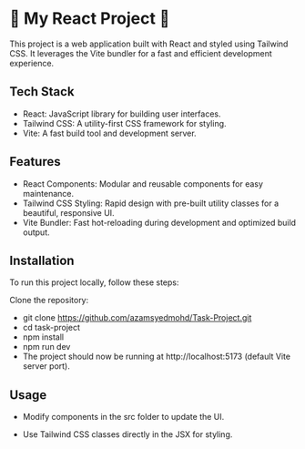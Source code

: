 # 🧡 My React Project 🚀
This project is a web application built with React and styled using Tailwind CSS. It leverages the Vite bundler for a fast and efficient development experience.

## Tech Stack
- React: JavaScript library for building user interfaces.
- Tailwind CSS: A utility-first CSS framework for styling.
- Vite: A fast build tool and development server.
## Features
- React Components: Modular and reusable components for easy maintenance.
- Tailwind CSS Styling: Rapid design with pre-built utility classes for a beautiful, responsive UI.
- Vite Bundler: Fast hot-reloading during development and optimized build output.
## Installation
To run this project locally, follow these steps:

Clone the repository:

- git clone https://github.com/azamsyedmohd/Task-Project.git
- cd task-project
- npm install
- npm run dev
- The project should now be running at http://localhost:5173 (default Vite server port).

## Usage
- Modify components in the src folder to update the UI.

- Use Tailwind CSS classes directly in the JSX for styling.






